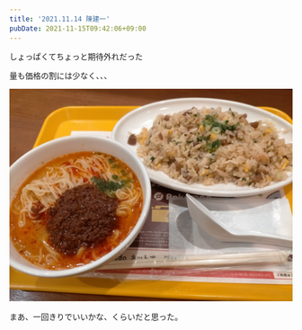 ```yaml
---
title: '2021.11.14 陳建一'
pubDate: 2021-11-15T09:42:06+09:00
---
```


しょっぱくてちょっと期待外れだった

量も価格の割には少なく、、、

![](./20211115094110.jpeg)

まあ、一回きりでいいかな、くらいだと思った。

